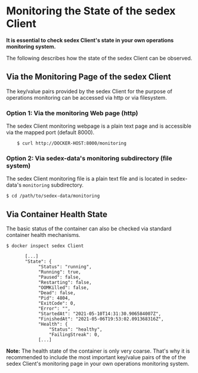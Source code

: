 # Monitoring the State of the sedex Client

**It is essential to check sedex Client's state in your own operations monitoring system.**

The following describes how the state of the sedex Client can be observed.


## Via the Monitoring Page of the sedex Client

The key/value pairs provided by the sedex Client for the purpose of operations monitoring can be accessed via http or via filesystem.


### Option 1: Via the monitoring Web page (http)

The sedex Client monitoring webpage is a plain text page and is accessible via the mapped port (default 8000).

```console
    $ curl http://DOCKER-HOST:8000/monitoring
```

### Option 2: Via sedex-data's monitoring subdirectory (file system)

The sedex Client monitoring file is a plain text file and is located in sedex-data's `monitoring` subdirectory.

```console
$ cd /path/to/sedex-data/monitoring
```


## Via Container Health State

The basic status of the container can also be checked via standard container health mechanisms.


```console
$ docker inspect sedex Client

       [...]
       "State": {
            "Status": "running",
            "Running": true,
            "Paused": false,
            "Restarting": false,
            "OOMKilled": false,
            "Dead": false,
            "Pid": 4804,
            "ExitCode": 0,
            "Error": "",
            "StartedAt": "2021-05-10T14:31:30.906584007Z",
            "FinishedAt": "2021-05-06T19:53:02.091368316Z",
            "Health": {
                "Status": "healthy",
                "FailingStreak": 0,
            [...]
```


**Note:** The health state of the container is only very coarse. That's why it is recommended to include the most important key/value pairs of the of the sedex Client's monitoring page in your own operations monitoring system.


